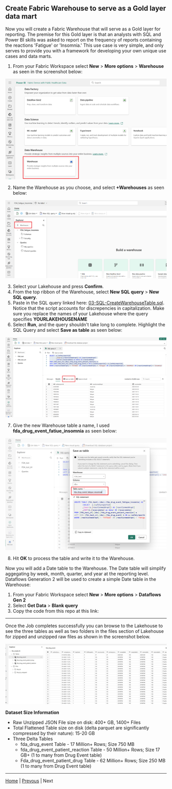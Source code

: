 ## Create Fabric Warehouse to serve as a Gold layer data mart

Now you will create a Fabric Warehouse that will serve as a Gold layer for reporting. The premise for this Gold layer is that an analysts with SQL and Power BI skills was asked to report on the frequency of reports containing the reactions 'Fatigue' or 'Insomnia.' This use case is very simple, and only serves to provide you with a framework for developing your own unique use cases and data marts.

1. From your Fabric Workspace select **New** > **More options** > **Warehouse** as seen in the screenshot below:

![Run Pipeline Job](../images/Warehouse1.png)

2. Name the Warehouse as you choose, and select **+Warehouses** as seen below:

![Monitor Pipeline Job](../images/Warehouse2.png)

3. Select your Lakehouse and press **Confirm**.
4. From the top ribbon of the Warehouse, select **New SQL query** > **New SQL query**.
5. Paste in the SQL query linked here: [03-SQL-CreateWarehouseTable.sql](./scripts/03-SQL-CreateWarehouseTable.sql). Notice that the script accounts for discrepencies in capitalization. Make sure you replace the names of your Lakehouse where the query specifies **YOURLAKEHOUSENAME**
6. Select **Run**, and the query shouldn't take long to complete. Highlight the SQL Query and select **Save as table** as seen below:

![Monitor Pipeline Job](../images/Warehouse3.png)

7. Give the new Warehouse table a name, I used **fda_drug_event_fatiue_insomnia** as seen below:

![Monitor Pipeline Job](../images/Warehouse4.png)

8. Hit **OK** to process the table and write it to the Warehouse. 

Now you will add a Date table to the Warehouse. The Date table will simplify aggegating by week, month, quarter, and year at the reporting level. Dataflows Generation 2 will be used to create a simple Date table in the Warehouse:

1. From your Fabric Workspace select **New** > **More options** > **Dataflows Gen 2**
2. Select **Get Data** > **Blank query**
3. Copy the code from this repo at this link: 


***

Once the Job completes successfully you can browse to the Lakehouse to see the three tables as well as two folders in the files section of Lakehouse for zipped and unzipped raw files as shown in the screenshot below.

![Lakehouse with Tables and Raw files](../images/Lakehouse-PipelineJobComplete.jpg)

**Dataset Size Information**

* Raw Unzipped JSON File size on disk: 400+ GB, 1400+ Files
* Total Flattened Table size on disk (delta parquet are significantly compressed by their nature): 15-20 GB
* Three Delta Tables 
    * fda_drug_event Table - 17 Million+ Rows; Size 750 MB
    * fda_drug_event_patient_reaction Table - 50 Million+ Rows; Size 17 GB+ (1 to many from Drug Event table) 
    * Fda_drug_event_patient_drug Table - 62 Million+ Rows; Size 250 MB (1 to many from Drug Event table)

***

[Home](../Readme.md) | [Prevous](./03-RunPipeline.md) | Next




